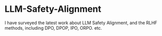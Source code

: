 # LLM-Safety-Alignment
I have surveyed the latest work about LLM Safety Alignment, and the RLHF methods, including DPO, DPOP, IPO, ORPO. etc.
